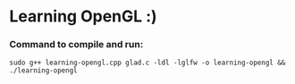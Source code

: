 # Learning OpenGL :)

### Command to compile and run:

`sudo g++ learning-opengl.cpp glad.c -ldl -lglfw -o learning-opengl && ./learning-opengl`
